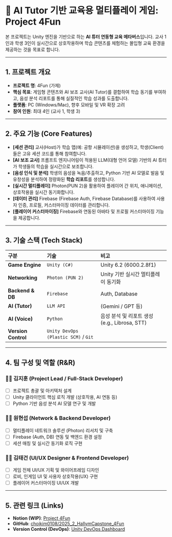 # 🚀 AI Tutor 기반 교육용 멀티플레이 게임: Project 4Fun

본 프로젝트는 Unity 엔진을 기반으로 하는 **AI 튜터 연동형 교육 메타버스**입니다. 교사 1인과 학생 3인이 실시간으로 상호작용하며 학습 콘텐츠를 체험하는 몰입형 교육 환경을 제공하는 것을 목표로 합니다.

---

## 1. 프로젝트 개요

* **프로젝트 명**: 4Fun (가제)
* **핵심 목표**: 게임형 콘텐츠와 AI 보조 교사(AI Tutor)를 결합하여 학습 동기를 부여하고, 음성 분석 리포트를 통해 실질적인 학습 성과를 도출합니다.
* **플랫폼**: PC (Windows/Mac), 향후 모바일 및 VR 확장 고려
* **참여 인원**: 최대 4인 (교사 1, 학생 3)

---

## 2. 주요 기능 (Core Features)

* **[세션 관리]** 교사(Host)가 학습 맵(예: 공항 시뮬레이션)을 생성하고, 학생(Client)들은 고유 세션 코드를 통해 참여합니다.
* **[AI 보조 교사]** 프롬프트 엔지니어링이 적용된 LLM(대형 언어 모델) 기반의 AI 튜터가 학생들의 학습을 실시간으로 보조합니다.
* **[음성 인식 및 분석]** 학생의 음성을 녹음/추출하고, Python 기반 AI 모델로 발음 및 유창성을 분석하여 정량화된 **학습 리포트**를 생성합니다.
* **[실시간 멀티플레이]** Photon(PUN 2)을 활용하여 플레이어 간 위치, 애니메이션, 상호작용을 실시간 동기화합니다.
* **[데이터 관리]** Firebase (Firebase Auth, Firebase Database)를 사용하여 사용자 인증, 프로필, 커스터마이징 데이터를 관리합니다.
* **[플레이어 커스터마이징]** Firebase와 연동된 아바타 및 프로필 커스터마이징 기능을 제공합니다.

---

## 3. 기술 스택 (Tech Stack)

| 구분 | 기술 | 비고 |
| :--- | :--- | :--- |
| **Game Engine** | `Unity (C#)` | Unity 6.2 (6000.2.8f1) |
| **Networking** | `Photon (PUN 2)` | Unity 기반 실시간 멀티플레이 동기화 |
| **Backend & DB** | `Firebase` | Auth, Database |
| **AI (Tutor)** | `LLM API` | (Gemini / GPT 등) |
| **AI (Voice)** | `Python` | 음성 분석 및 리포트 생성 (e.g., Librosa, STT) |
| **Version Control** | `Unity DevOps (Plastic SCM)` / `Git` | |

---

## 4. 팀 구성 및 역할 (R&R)

### 🧑‍💻 김지훈 (Project Lead / Full-Stack Developer)
* [ ] 프로젝트 총괄 및 아키텍처 설계
* [ ] Unity 클라이언트 핵심 로직 개발 (상호작용, AI 연동 등)
* [ ] Python 기반 음성 분석 AI 모델 연구 및 개발

### 🧑‍💻 원현섭 (Network & Backend Developer)
* [ ] 멀티플레이 네트워크 솔루션 (Photon) 리서치 및 구축
* [ ] Firebase (Auth, DB) 연동 및 백엔드 환경 설정
* [ ] 세션 매칭 및 실시간 동기화 로직 구현

### 🧑‍💻 김태건 (UI/UX Designer & Frontend Developer)
* [ ] 게임 전체 UI/UX 기획 및 와이어프레임 디자인
* [ ] 로비, 인게임 UI 및 사용자 상호작용(UX) 구현
* [ ] 플레이어 커스터마이징 UI/UX 개발

---

## 5. 관련 링크 (Links)

* **Notion (WIP)**: [Project 4Fun](https://www.notion.so/4Fun-26708879c77f80a89a66f611c2d174f6)
* **GitHub**: [choikim0108/2025_2_HallymCapstone_4Fun](https://github.com/choikim0108/2025_2_HallymCapstone_4Fun/)
* **Version Control (DevOps)**: [Unity DevOps Dashboard](https://cloud.unity.com/home/organizations/14569676474665/projects/08340abb-5539-4b3a-a144-18a85afa6a18/cloud-build/config)
